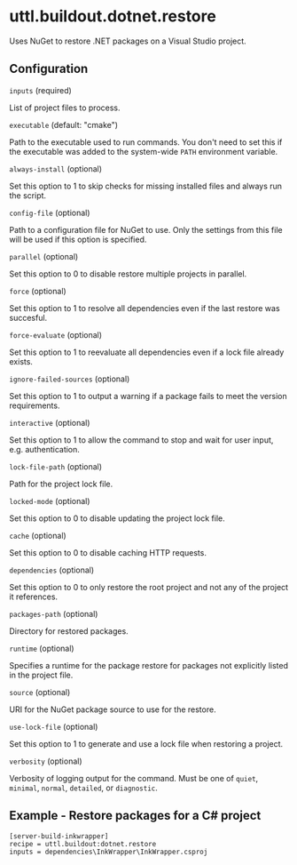 # uttl.buildout.dotnet.restore

Uses NuGet to restore .NET packages on a Visual Studio project.

## Configuration

`inputs` (required)

List of project files to process.

`executable` (default: "cmake")

Path to the executable used to run commands. You don't need to set this if the executable was added to the system-wide `PATH` environment variable.

`always-install` (optional)

Set this option to 1 to skip checks for missing installed files and always run the script.

`config-file` (optional)

Path to a configuration file for NuGet to use. Only the settings from this file will be used if this option is specified.

`parallel` (optional)

Set this option to 0 to disable restore multiple projects in parallel.

`force` (optional)

Set this option to 1 to resolve all dependencies even if the last restore was succesful.

`force-evaluate` (optional)

Set this option to 1 to reevaluate all dependencies even if a lock file already exists.

`ignore-failed-sources` (optional)

Set this option to 1 to output a warning if a package fails to meet the version requirements.

`interactive` (optional)

Set this option to 1 to allow the command to stop and wait for user input, e.g. authentication.

`lock-file-path` (optional)

Path for the project lock file.

`locked-mode` (optional)

Set this option to 0 to disable updating the project lock file.

`cache` (optional)

Set this option to 0 to disable caching HTTP requests.

`dependencies` (optional)

Set this option to 0 to only restore the root project and not any of the project it references.

`packages-path` (optional)

Directory for restored packages.

`runtime` (optional)

Specifies a runtime for the package restore for packages not explicitly listed in the project file.

`source` (optional)

URI for the NuGet package source to use for the restore.

`use-lock-file` (optional)

Set this option to 1 to generate and use a lock file when restoring a project.

`verbosity` (optional)

Verbosity of logging output for the command. Must be one of `quiet`, `minimal`, `normal`, `detailed`, or `diagnostic`.

## Example - Restore packages for a C\# project

	[server-build-inkwrapper]
	recipe = uttl.buildout:dotnet.restore
	inputs = dependencies\InkWrapper\InkWrapper.csproj
